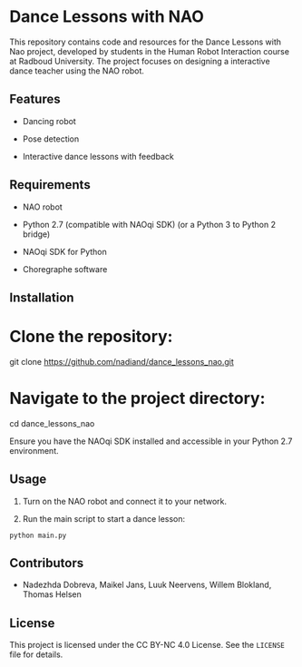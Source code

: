 # Dance Lessons with NAO

This repository contains code and resources for the Dance Lessons with Nao project, developed by students in the Human Robot Interaction course at Radboud University. The project focuses on designing a interactive dance teacher using the NAO robot.

## Features

* Dancing robot

* Pose detection

* Interactive dance lessons with feedback

## Requirements

* NAO robot

* Python 2.7 (compatible with NAOqi SDK) (or a Python 3 to Python 2 bridge)

* NAOqi SDK for Python

* Choregraphe software

## Installation

# Clone the repository:

git clone https://github.com/nadiand/dance_lessons_nao.git

# Navigate to the project directory:

cd dance_lessons_nao

Ensure you have the NAOqi SDK installed and accessible in your Python 2.7 environment.

## Usage

1. Turn on the NAO robot and connect it to your network.

2. Run the main script to start a dance lesson:

```python main.py```


## Contributors

* Nadezhda Dobreva, Maikel Jans, Luuk Neervens, Willem Blokland, Thomas Helsen
## License

This project is licensed under the CC BY-NC 4.0 License. See the ```LICENSE``` file for details.

